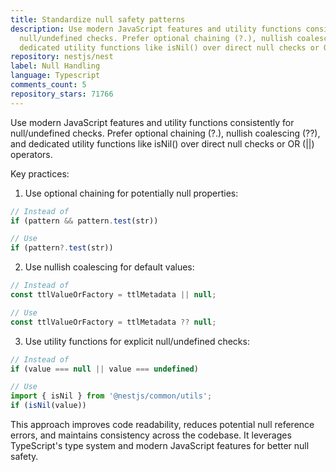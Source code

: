 ```yaml
---
title: Standardize null safety patterns
description: Use modern JavaScript features and utility functions consistently for
  null/undefined checks. Prefer optional chaining (?.), nullish coalescing (??), and
  dedicated utility functions like isNil() over direct null checks or OR (||) operators.
repository: nestjs/nest
label: Null Handling
language: Typescript
comments_count: 5
repository_stars: 71766
---
```


Use modern JavaScript features and utility functions consistently for null/undefined checks. Prefer optional chaining (?.), nullish coalescing (??), and dedicated utility functions like isNil() over direct null checks or OR (||) operators.

Key practices:
1. Use optional chaining for potentially null properties:
```typescript
// Instead of
if (pattern && pattern.test(str))

// Use
if (pattern?.test(str))
```

2. Use nullish coalescing for default values:
```typescript
// Instead of
const ttlValueOrFactory = ttlMetadata || null;

// Use
const ttlValueOrFactory = ttlMetadata ?? null;
```

3. Use utility functions for explicit null/undefined checks:
```typescript
// Instead of
if (value === null || value === undefined)

// Use
import { isNil } from '@nestjs/common/utils';
if (isNil(value))
```

This approach improves code readability, reduces potential null reference errors, and maintains consistency across the codebase. It leverages TypeScript's type system and modern JavaScript features for better null safety.